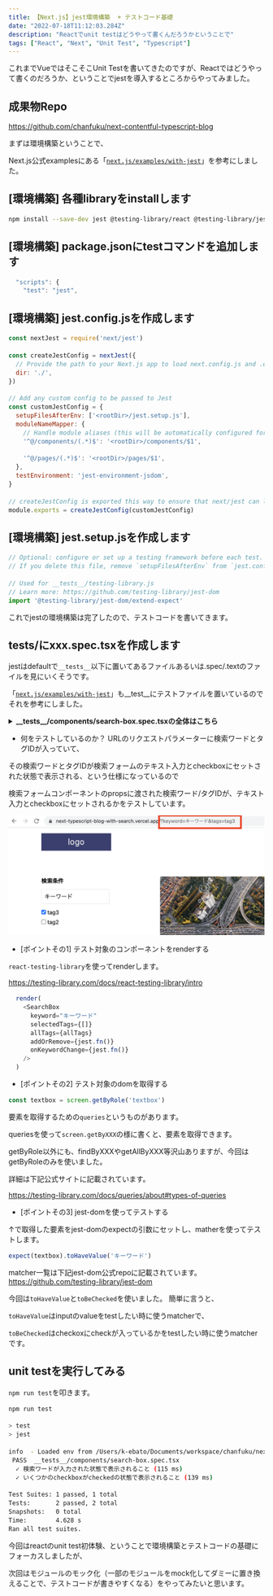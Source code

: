 ```yaml
---
title: 【Next.js】jest環境構築  + テストコード基礎
date: "2022-07-18T11:12:03.284Z"
description: "Reactでunit testはどうやって書くんだろうかということで"
tags: ["React", "Next", "Unit Test", "Typescript"]
---
```


これまでVueではそこそこUnit Testを書いてきたのですが、Reactではどうやって書くのだろうか、ということでjestを導入するところからやってみました。
## 成果物Repo

<a href="https://github.com/chanfuku/next-contentful-typescript-blog" target="_blank">
https://github.com/chanfuku/next-contentful-typescript-blog
</a>

まずは環境構築ということで、

Next.js公式examplesにある「<a href="https://github.com/vercel/next.js/tree/canary/examples/with-jest" target="_blank">`next.js/examples/with-jest`</a>」を参考にしました。

## [環境構築] 各種libraryをinstallします
```bash
npm install --save-dev jest @testing-library/react @testing-library/jest-dom @types/jest jest-environment-jsdom
```

## [環境構築] package.jsonにtestコマンドを追加します
```js
  "scripts": {
    "test": "jest",
```

## [環境構築] jest.config.jsを作成します
```js
const nextJest = require('next/jest')

const createJestConfig = nextJest({
  // Provide the path to your Next.js app to load next.config.js and .env files in your test environment
  dir: './',
})

// Add any custom config to be passed to Jest
const customJestConfig = {
  setupFilesAfterEnv: ['<rootDir>/jest.setup.js'],
  moduleNameMapper: {
    // Handle module aliases (this will be automatically configured for you soon)
    '^@/components/(.*)$': '<rootDir>/components/$1',

    '^@/pages/(.*)$': '<rootDir>/pages/$1',
  },
  testEnvironment: 'jest-environment-jsdom',
}

// createJestConfig is exported this way to ensure that next/jest can load the Next.js config which is async
module.exports = createJestConfig(customJestConfig)
```

## [環境構築] jest.setup.jsを作成します
```js
// Optional: configure or set up a testing framework before each test.
// If you delete this file, remove `setupFilesAfterEnv` from `jest.config.js`

// Used for __tests__/testing-library.js
// Learn more: https://github.com/testing-library/jest-dom
import '@testing-library/jest-dom/extend-expect'
```

これでjestの環境構築は完了したので、テストコードを書いてきます。

## __tests__/にxxx.spec.tsxを作成します

jestはdefaultで`__tests__`以下に置いてあるファイルあるいは.spec/.textのファイルを見にいくそうです。

「<a href="https://github.com/vercel/next.js/tree/canary/examples/with-jest" target="_blank">`next.js/examples/with-jest`</a>」も__test__にテストファイルを置いているのでそれを参考にしました。

<details>
<summary><strong>__tests__/components/search-box.spec.tsxの全体はこちら</strong></summary>

```js
import React from "react";
import { render, screen } from '@testing-library/react';
import { Tag } from 'contentful'
import SearchBox from '../../components/search-box'

const allTags: Tag[] = [
  {
    name: 'tag1名',
    sys: {
      id: 'tag1',
      type: 'Tag',
      version: 1,
      visibility: 'public'
    }
  },
  {
    name: 'tag2名',
    sys: {
      id: 'tag2',
      type: 'Tag',
      version: 1,
      visibility: 'public'
    }
  },
  {
    name: 'tag3名',
    sys: {
      id: 'tag3',
      type: 'Tag',
      version: 1,
      visibility: 'public'
    }
  }
]

test('検索ワードが入力された状態で表示されること', () => {
  render(
    <SearchBox
      keyword="キーワード"
      selectedTags={[]}
      allTags={allTags}
      addOrRemove={jest.fn()}
      onKeywordChange={jest.fn()}
    />
  )

  const textbox = screen.getByRole('textbox')
  expect(textbox).toHaveValue('キーワード')
});

test('いくつかのcheckboxがcheckedの状態で表示されること', () => {
  render(
    <SearchBox
      keyword=""
      selectedTags={["tag1", "tag2"]}
      allTags={allTags}
      addOrRemove={jest.fn()}
      onKeywordChange={jest.fn()}
    />
  )

  const checkbox1 = screen.getByRole('checkbox', { name: 'tag1名' });
  expect(checkbox1).toBeChecked()

  const checkbox2 = screen.getByRole('checkbox', { name: 'tag2名' });
  expect(checkbox2).toBeChecked()

  const checkbox3 = screen.getByRole('checkbox', { name: 'tag3名' });
  expect(checkbox3).not.toBeChecked()
});
```
</details>

* 何をテストしているのか？
URLのリクエストパラメーターに検索ワードとタグIDが入っていて、

その検索ワードとタグIDが検索フォームのテキスト入力とcheckboxにセットされた状態で表示される、という仕様になっているので

検索フォームコンポーネントのpropsに渡された検索ワード/タグIDが、テキスト入力とcheckboxにセットされるかをテストしています。

![Image1](./img1.png)

* [ポイントその1] テスト対象のコンポーネントをrenderする

`react-testing-library`を使ってrenderします。

<a href="https://testing-library.com/docs/react-testing-library/intro" target="_blank">
https://testing-library.com/docs/react-testing-library/intro
</a>


```js
  render(
    <SearchBox
      keyword="キーワード"
      selectedTags={[]}
      allTags={allTags}
      addOrRemove={jest.fn()}
      onKeywordChange={jest.fn()}
    />
  )
```

* [ポイントその2] テスト対象のdomを取得する
```js
const textbox = screen.getByRole('textbox')
```

要素を取得するための`queries`というものがあります。

queriesを使って`screen.getByXXX`の様に書くと、要素を取得できます。

getByRole以外にも、findByXXXやgetAllByXXX等沢山ありますが、今回はgetByRoleのみを使いました。

詳細は下記公式サイトに記載されています。

<a href="https://testing-library.com/docs/queries/about#types-of-queries" target="_blank">
https://testing-library.com/docs/queries/about#types-of-queries
</a>

* [ポイントその3] jest-domを使ってテストする

↑で取得した要素をjest-domのexpectの引数にセットし、matherを使ってテストします。

```js
expect(textbox).toHaveValue('キーワード')
```

matcher一覧は下記jest-dom公式repoに記載されています。
<a href="https://github.com/testing-library/jest-dom" target="_blank">
https://github.com/testing-library/jest-dom
</a>

今回は`toHaveValue`と`toBeChecked`を使いました。
簡単に言うと、

`toHaveValue`はinputのvalueをtestしたい時に使うmatcherで、

`toBeChecked`はcheckoxにcheckが入っているかをtestしたい時に使うmatcherです。

## unit testを実行してみる
`npm run test`を叩きます。

```bash
npm run test

> test
> jest

info  - Loaded env from /Users/k-ebato/Documents/workspace/chanfuku/next-typescript-blog-with-search/.env
 PASS  __tests__/components/search-box.spec.tsx
  ✓ 検索ワードが入力された状態で表示されること (115 ms)
  ✓ いくつかのcheckboxがcheckedの状態で表示されること (139 ms)

Test Suites: 1 passed, 1 total
Tests:       2 passed, 2 total
Snapshots:   0 total
Time:        4.628 s
Ran all test suites.
```

今回はreactのunit test初体験、ということで環境構築とテストコードの基礎にフォーカスしましたが、

次回はモジュールのモック化（一部のモジュールをmock化してダミーに置き換えることで、テストコードが書きやすくなる）をやってみたいと思います。

